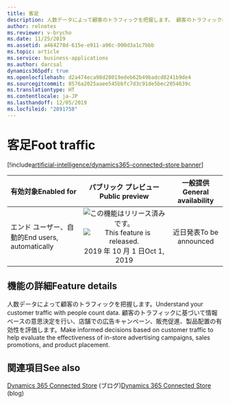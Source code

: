 ```yaml
---
title: 客足
description: 人数データによって顧客のトラフィックを把握します。 顧客のトラフィックに基づいて情報ベースの意思決定を行い、店舗での広告キャンペーン、販売促進、製品配置の有効性を評価します。
author: relnotes
ms.reviewer: v-brycho
ms.date: 11/25/2019
ms.assetid: a464278d-615e-e911-a96c-000d3a1c7bbb
ms.topic: article
ms.service: business-applications
ms.author: darcsal
dynamics365pdf: true
ms.openlocfilehash: d2a474eca98d20019edeb62b49badcd8241b9de4
ms.sourcegitcommit: 8576a2025aaee545bbfc7d3c91de5bec2054639c
ms.translationtype: HT
ms.contentlocale: ja-JP
ms.lasthandoff: 12/05/2019
ms.locfileid: "2891758"
---
```

# <a name="foot-traffic"></a><span data-ttu-id="104f0-104">客足</span><span class="sxs-lookup"><span data-stu-id="104f0-104">Foot traffic</span></span>
[!include[artificial-intelligence/dynamics365-connected-store banner](../includes/artificial-intelligence/dynamics365-connected-store.md)]

| <span data-ttu-id="104f0-105">有効対象</span><span class="sxs-lookup"><span data-stu-id="104f0-105">Enabled for</span></span>    |  <span data-ttu-id="104f0-106">パブリック プレビュー</span><span class="sxs-lookup"><span data-stu-id="104f0-106">Public preview</span></span> | <span data-ttu-id="104f0-107">一般提供</span><span class="sxs-lookup"><span data-stu-id="104f0-107">General availability</span></span> | 
| ---------- | :----------: |:----------: |
|<span data-ttu-id="104f0-108">エンド ユーザー、自動的</span><span class="sxs-lookup"><span data-stu-id="104f0-108">End users, automatically</span></span>|<span data-ttu-id="104f0-109">![この機能はリリース済みです。](/dynamics365-release-plan/media/green-checkmark.png "この機能はリリース済みです。")</span><span class="sxs-lookup"><span data-stu-id="104f0-109">![This feature is released.](/dynamics365-release-plan/media/green-checkmark.png "This feature is released.")</span></span> <span data-ttu-id="104f0-110">2019 年 10 月 1 日</span><span class="sxs-lookup"><span data-stu-id="104f0-110">Oct 1, 2019</span></span>| <span data-ttu-id="104f0-111">近日発表</span><span class="sxs-lookup"><span data-stu-id="104f0-111">To be announced</span></span>|






## <a name="feature-details"></a><span data-ttu-id="104f0-112">機能の詳細</span><span class="sxs-lookup"><span data-stu-id="104f0-112">Feature details</span></span>
<!--feature detail start -->
<span data-ttu-id="104f0-113">人数データによって顧客のトラフィックを把握します。</span><span class="sxs-lookup"><span data-stu-id="104f0-113">Understand your customer traffic with people count data.</span></span> <span data-ttu-id="104f0-114">顧客のトラフィックに基づいて情報ベースの意思決定を行い、店舗での広告キャンペーン、販売促進、製品配置の有効性を評価します。</span><span class="sxs-lookup"><span data-stu-id="104f0-114">Make informed decisions based on customer traffic to help evaluate the effectiveness of in-store advertising campaigns, sales promotions, and product placement.</span></span>
<!--feature detail end -->










## <a name="see-also"></a><span data-ttu-id="104f0-115">関連項目</span><span class="sxs-lookup"><span data-stu-id="104f0-115">See also</span></span>

<span data-ttu-id="104f0-116">[Dynamics 365 Connected Store](https://community.dynamics.com/365/connectedstore/) (ブログ)</span><span class="sxs-lookup"><span data-stu-id="104f0-116">[Dynamics 365 Connected Store](https://community.dynamics.com/365/connectedstore/) (blog)</span></span>
